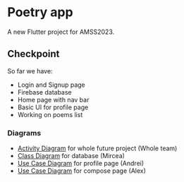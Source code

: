 # Poetry app

A new Flutter project for AMSS2023.

## Checkpoint

So far we have:
- Login and Signup page
- Firebase database
- Home page with nav bar
- Basic UI for profile page
- Working on poems list

### Diagrams
- [Activity Diagram](https://github.com/NacuAndrei/Poems_App/blob/main/ActivityDiagram_WholeProject.jpeg) for whole future project (Whole team)
- [Class Diagram](https://github.com/NacuAndrei/Poems_App/blob/main/backend.md) for database (Mircea)
- [Use Case Diagram](https://github.com/NacuAndrei/Poems_App/blob/main/UseCaseDiagram_Profile.jpeg) for profile page (Andrei)
- [Use Case Diagram](https://github.com/NacuAndrei/Poems_App/blob/main/Compose%20poem%20use%20case%20diagram.png) for compose page (Alex)

